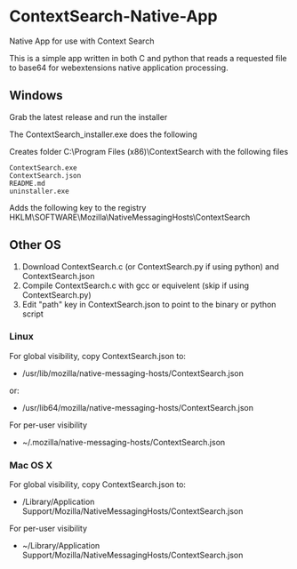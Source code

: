 # ContextSearch-Native-App
Native App for use with Context Search

This is a simple app written in both C and python that reads a requested file to base64 for webextensions native application processing.

## Windows
Grab the latest release and run the installer

The ContextSearch_installer.exe does the following

Creates folder C:\Program Files (x86)\ContextSearch with the following files

    ContextSearch.exe
    ContextSearch.json
    README.md
    uninstaller.exe

Adds the following key to the registry
HKLM\SOFTWARE\Mozilla\NativeMessagingHosts\ContextSearch

## Other OS
1. Download ContextSearch.c (or ContextSearch.py if using python) and ContextSearch.json
2. Compile ContextSearch.c with gcc or equivelent (skip if using ContextSearch.py)
2. Edit "path" key in ContextSearch.json to point to the binary or python script

### Linux
For global visibility, copy ContextSearch.json to:

* /usr/lib/mozilla/native-messaging-hosts/ContextSearch.json

or:

* /usr/lib64/mozilla/native-messaging-hosts/ContextSearch.json

For per-user visibility

* ~/.mozilla/native-messaging-hosts/ContextSearch.json

### Mac OS X
For global visibility, copy ContextSearch.json to:

* /Library/Application Support/Mozilla/NativeMessagingHosts/ContextSearch.json

For per-user visibility

* ~/Library/Application Support/Mozilla/NativeMessagingHosts/ContextSearch.json


